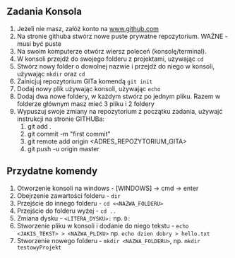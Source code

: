 ## Zadania Konsola

1. Jeżeli nie masz, załóż konto na www.github.com
2. Na stronie githuba stwórz nowe puste prywatne repozytorium. WAŻNE - musi być puste
3. Na swoim komputerze otwórz wiersz poleceń (konsolę/terminal).
4. W konsoli przejdź do swojego folderu z projektami, uzywając `cd`
5. Stwórz nowy folder o dowolnej nazwie i przejdź do niego w konsoli, używając `mkdir` oraz `cd`
6. Zainicjuj repozytorium GITa komendą `git init`
7. Dodaj nowy plik używając konsoli, używając `echo`
8. Dodaj dwa nowe foldery, w każdym stwórz po jednym pliku. Razem w folderze głównym masz mieć 3 pliku i 2 foldery
9. Wypuszuj swoje zmiany na repozytorium z początku zadania, używajć instrukcji na stronie GITHUBa:
   1. git add .
   1. git commit -m "first commit"
   1. git remote add origin <ADRES_REPOZYTORIUM_GITA>
   1. git push -u origin master

## Przydatne komendy

1. Otworzenie konsoli na windows - [WINDOWS] -> cmd -> enter
2. Obejrzenie zawartości folderu - `dir`
3. Przejście do innego folderu - `cd <<NAZWA_FOLDERU>`
4. Przejście do folderu wyżej - `cd ..`
5. Zmiana dysku - `<LITERA_DYSKU>:` np. `D:`
6. Stworzenie pliku w konsoli i dodanie do niego tekstu - `echo <JAKIS_TEKST> > <NAZWA_PLIKU>` np. `echo dzien dobry > hello.txt`
7. Stworzenie nowego folderu - `mkdir <NAZWA_FOLDERU>`, np. `mkdir testowyProjekt`
